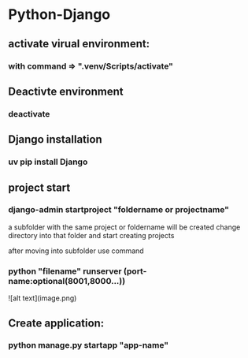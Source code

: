 # Python-Django
<h3></h3>
<h2>activate virual environment:</h2>
<h3>with command => ".venv/Scripts/activate"</h3>

<h2>Deactivte environment</h2>
<h3>deactivate</h3>


<h2>Django installation</h2>
<h3>uv pip install Django</h3>


<h2>project start</h2>
<!-- A project will be created only once but apps will be multiple inside the project -->
<h3>django-admin startproject "foldername or projectname"</h3>
<p>a subfolder with the same project or foldername will be created change directory into that folder
and start creating projects
</p>

<p>after moving into subfolder use command
<h3>python "filename" runserver (port-name:optional(8001,8000...))</h3>
</p>
![alt text](image.png)


<h2>Create application:</h2>
<!-- this below command will only create a file inside of project folder(whcih was initailized at start) -->
<!-- urls locator or url.py and settings.py won't be in these applications -->
<h3>python manage.py startapp "app-name"</h3>

<!--1.  first step after creating an app -->
<!-- make the main project aware that a new app has been created through settings.py in main project folder -->
<!-- For this go to settings.py inside of main project folder and write the name of app that is created such as "project1" in this case under installed apps lists -->

<!--2. Second step is to make the templates appear in the application create  -->
<!-- things to consider: we had already made a template under the main project but considering each application is a unique app we can meke a different template in each of the app -->
<!--create a template folder under application and under that same app name and under that all templates will be created  -->


<!-- step 3. as seen in the diagram: make the views(html file inside of project1 render by using request and render) -->
<!-- now the urls has to be passed to the application form main project one  -->
<!-- for this create urls.py within the application as it won't exist -->